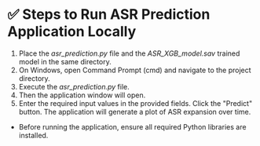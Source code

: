 # ✅ Steps to Run ASR Prediction Application Locally
1. Place the _asr_prediction.py_ file and the _ASR_XGB_model.sav_ trained model in the same directory.
2. On Windows, open Command Prompt (cmd) and navigate to the project directory.
3. Execute the _asr_prediction.py_ file.
4. Then the application window will open.
5. Enter the required input values in the provided fields. Click the "Predict" button. The application will generate a plot of ASR expansion over time.

- Before running the application, ensure all required Python libraries are installed.
